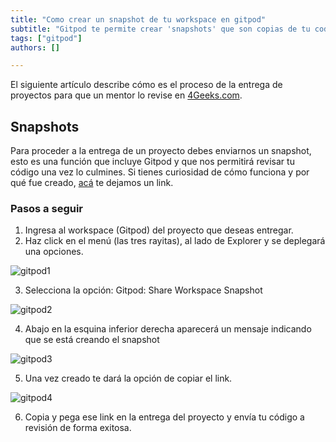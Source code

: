 ```yaml
---
title: "Como crear un snapshot de tu workspace en gitpod"
subtitle: "Gitpod te permite crear 'snapshots' que son copias de tu codigo y configuracion de tu workspace en solo unos clicks"
tags: ["gitpod"]
authors: []

---
```


El siguiente artículo describe cómo es el proceso de la entrega de proyectos para que un mentor lo revise en [4Geeks.com](https://4geeks.com/).

## Snapshots

Para proceder a la entrega de un proyecto debes enviarnos un snapshot, esto es una función que incluye Gitpod y que nos permitirá revisar tu código una vez lo culmines. Si tienes curiosidad de cómo funciona y por qué fue creado, [acá](https://www.gitpod.io/docs/configure/workspaces/collaboration) te dejamos un link. 

### Pasos a seguir

1. Ingresa al workspace (Gitpod) del proyecto que deseas entregar. 
2. Haz click en el menú (las tres rayitas), al lado de Explorer y se deplegará una opciones.

![gitpod1](https://i.imgur.com/0fn9NgK.png)

3. Selecciona la opción: Gitpod: Share Workspace Snapshot 

![gitpod2](https://i.imgur.com/vouchzg.png)

4. Abajo en la esquina inferior derecha aparecerá un mensaje indicando que se está creando el snapshot 

![gitpod3](https://i.imgur.com/ELVK28B.png)

5. Una vez creado te dará la opción de copiar el link.

![gitpod4](https://i.imgur.com/ciPSSu9.png)

6. Copia y pega ese link en la entrega del proyecto y envía tu código a revisión de forma exitosa.  

